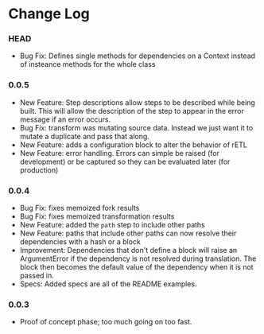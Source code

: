 # Change Log

### HEAD

- Bug Fix: Defines single methods for dependencies on a Context instead
  of insteance methods for the whole class

### 0.0.5

- New Feature: Step descriptions allow steps to be described while being
  built. This will allow the description of the step to appear in the 
  error message if an error occurs.
- Bug Fix: transform was mutating source data. Instead we just want it to 
  mutate a duplicate and pass that along.
- New Feature: adds a configuration block to alter the behavior of rETL
- New Feature: error handling. Errors can simple be raised (for development)
  or be captured so they can be evaluated later (for production)

### 0.0.4

- Bug Fix: fixes memoized fork results
- Bug Fix: fixes memoized transformation results
- New Feature: added the `path` step to include other paths
- New Feature: paths that include other paths can now resolve their dependencies
  with a hash or a block
- Improvement: Dependencies that don't define a block will raise an
  ArgumentError if the dependency is not resolved during translation. The block
  then becomes the default value of the dependency when it is not passed in.
- Specs: Added specs are all of the README examples.


### 0.0.3

- Proof of concept phase; too much going on too fast.
